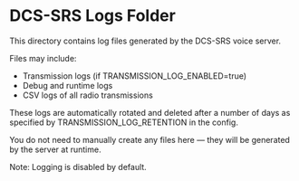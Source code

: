 DCS-SRS Logs Folder
====================

This directory contains log files generated by the DCS-SRS voice server.

Files may include:
- Transmission logs (if TRANSMISSION_LOG_ENABLED=true)
- Debug and runtime logs
- CSV logs of all radio transmissions

These logs are automatically rotated and deleted after a number of days as specified by TRANSMISSION_LOG_RETENTION in the config.

You do not need to manually create any files here — they will be generated by the server at runtime.

Note: Logging is disabled by default.
